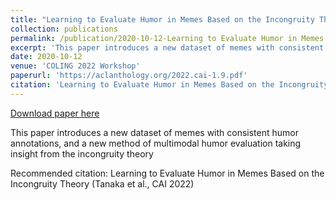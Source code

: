 ```yaml
---
title: "Learning to Evaluate Humor in Memes Based on the Incongruity Theory"
collection: publications
permalink: /publication/2020-10-12-Learning to Evaluate Humor in Memes Based on the Incongruity Theory
excerpt: 'This paper introduces a new dataset of memes with consistent humor annotations, and a new method of multimodal humor evaluation taking insight from the incongruity theory'
date: 2020-10-12
venue: 'COLING 2022 Workshop'
paperurl: 'https://aclanthology.org/2022.cai-1.9.pdf'
citation: 'Learning to Evaluate Humor in Memes Based on the Incongruity Theory (Tanaka et al., CAI 2022)'
---
```


<a href='https://aclanthology.org/2022.cai-1.9.pdf'>Download paper here</a>

This paper introduces a new dataset of memes with consistent humor annotations, and a new method of multimodal humor evaluation taking insight from the incongruity theory

Recommended citation: Learning to Evaluate Humor in Memes Based on the Incongruity Theory (Tanaka et al., CAI 2022)